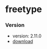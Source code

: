 # freetype


### Version

- version: 2.11.0
- [download](https://download.savannah.gnu.org/releases/freetype/freetype-2.11.0.tar.gz)
